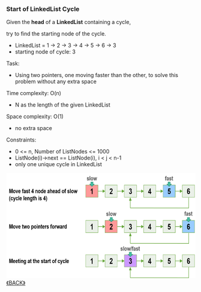 ### Start of LinkedList Cycle

Given the **head** of a **LinkedList** containing a cycle, 

try to find the starting node of the cycle.

- LinkedList = 1 -> 2 -> 3 -> 4 -> 5 -> 6 -> 3
- starting node of cycle: 3

Task:
- Using two pointers, one moving faster than the other, to solve this problem without any extra space

Time complexity: O(n)
- N as the length of the given LinkedList

Space complexity: O(1)
- no extra space

Constraints:
- 0 <= n, Number of ListNodes <= 1000
- ListNode(i)->next == ListNode(i), i < j < n-1
- only one unique cycle in LinkedList

<img src="../images/2022-06-15_002247.png" height="280">
<a class="return" href="../README.md" style="text-align:right;"> 《BACK》 </a>
